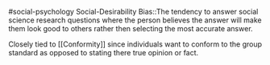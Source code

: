 #social-psychology
Social-Desirability Bias::The tendency to answer social science research questions where the person believes the answer will make them look good to others rather then selecting the most accurate answer.
<!--SR:!2023-11-10,3,250-->

Closely tied to [[Conformity]] since individuals want to conform to the group standard as opposed to stating there true opinion or fact. 